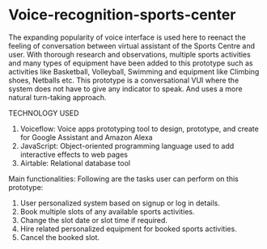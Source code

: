# Voice-recognition-sports-center
The expanding popularity of voice interface is used here to reenact the feeling of conversation between virtual 
assistant of the Sports Centre and user. With thorough research and observations, multiple sports activities 
and many types of equipment have been added to this prototype such as activities like Basketball, Volleyball, 
Swimming and equipment like Climbing shoes, Netballs etc. This prototype is a conversational VUI where 
the system does not have to give any indicator to speak. And uses a more natural turn-taking approach.


TECHNOLOGY USED
1. Voiceflow: Voice apps prototyping tool to design, prototype, and create for Google Assistant and 
Amazon Alexa
2. JavaScript: Object-oriented programming language used to add interactive effects to web pages
3. Airtable: Relational database tool


Main functionalities:
Following are the tasks user can perform on this prototype:
1. User personalized system based on signup or log in details.
2. Book multiple slots of any available sports activities.
3. Change the slot date or slot time if required.
4. Hire related personalized equipment for booked sports activities.
5. Cancel the booked slot.



